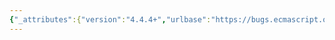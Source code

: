 ```yaml
---
{"_attributes":{"version":"4.4.4+","urlbase":"https://bugs.ecmascript.org/","maintainer":"dherman@mozilla.com"},"bug":{"bug_id":4454,"creation_ts":"2015-08-21 11:08:00 -0700","short_desc":"8.4 Jobs and Job Queues, Table 25: Remove space in \"Pending Job\"","delta_ts":"2015-10-23 12:17:14 -0700","product":"ECMA-262 Edition 6","component":"editorial issues","version":"unspecified","rep_platform":"All","op_sys":"All","bug_status":"RESOLVED","resolution":"FIXED","priority":"Normal","bug_severity":"normal","everconfirmed":true,"reporter":{"uid":"andrebargull","name":"André Bargull"},"assigned_to":{"uid":"allen","name":"Allen Wirfs-Brock"},"cc":"brterlso","long_desc":[{"commentid":14614,"comment_count":0,"who":{"uid":"andrebargull","name":"André Bargull"},"bug_when":"2015-08-21 11:08:38 -0700","thetext":"8.4 Jobs and Job Queues, Table 25 — PendingJob Record Fields\n\nChange \"Pending Job\" to \"PendingJob\" in [[Realm]], Meaning."},{"commentid":14824,"comment_count":1,"who":{"uid":"brterlso","name":"Brian Terlson"},"bug_when":"2015-10-23 12:17:14 -0700","thetext":"Fixed in ES2016 Draft."}]}}
---
```

